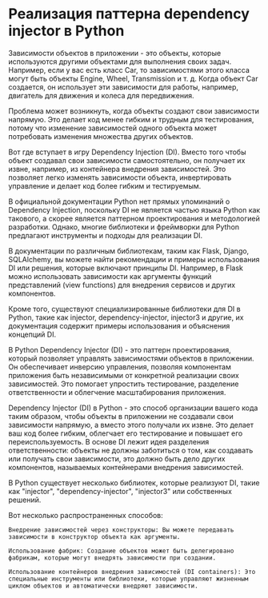 # Реализация паттерна dependency injector в Python


Зависимости объектов в приложении - это объекты, которые используются другими объектами для выполнения своих задач. Например, если у вас есть класс Car, то зависимостями этого класса могут быть объекты Engine, Wheel, Transmission и т. д. Когда объект Car создается, он использует эти зависимости для работы, например, двигатель для движения и колеса для передвижения.

Проблема может возникнуть, когда объекты создают свои зависимости напрямую. Это делает код менее гибким и трудным для тестирования, потому что изменение зависимостей одного объекта может потребовать изменения множества других объектов.

Вот где вступает в игру Dependency Injection (DI). Вместо того чтобы объект создавал свои зависимости самостоятельно, он получает их извне, например, из контейнера внедрения зависимостей. Это позволяет легко изменять зависимости объекта, инвертировать управление и делает код более гибким и тестируемым.

В официальной документации Python нет прямых упоминаний о Dependency Injection, поскольку DI не является частью языка Python как такового, а скорее является паттерном проектирования и методологией разработки. Однако, многие библиотеки и фреймворки для Python предлагают инструменты и подходы для реализации DI.

В документации по различным библиотекам, таким как Flask, Django, SQLAlchemy, вы можете найти рекомендации и примеры использования DI или решения, которые включают принципы DI. Например, в Flask можно использовать зависимости как аргументы функций представлений (view functions) для внедрения сервисов и других компонентов.

Кроме того, существуют специализированные библиотеки для DI в Python, такие как injector, dependency-injector, injector3 и другие, их документация содержит примеры использования и объяснения концепций DI.

В Python Dependency Injector (DI) - это паттерн проектирования, который позволяет управлять зависимостями объектов в приложении. 
Он обеспечивает инверсию управления, позволяя компонентам приложения быть независимыми от конкретной реализации своих зависимостей. 
Это помогает упростить тестирование, разделение ответственности и облегчение масштабирования приложения. 

Dependency Injector (DI) в Python - это способ организации вашего кода таким образом, чтобы объекты в приложении не создавали свои зависимости напрямую, а вместо этого получали их извне. Это делает ваш код более гибким, облегчает его тестирование и повышает его переиспользуемость. В основе DI лежит идея разделения ответственности: объекты не должны заботиться о том, как создавать или получать свои зависимости, это должно быть дело других компонентов, называемых контейнерами внедрения зависимостей.

В Python существует несколько библиотек, которые реализуют DI, такие как "injector", "dependency-injector", "injector3"  или собственных решений.

Вот несколько распространенных способов:

    Внедрение зависимостей через конструкторы: Вы можете передавать зависимости в конструктор объекта как аргументы. 

    Использование фабрик: Создание объектов может быть делегировано фабрикам, которые могут внедрять зависимости при создании.

    Использование контейнеров внедрения зависимостей (DI containers): Это специальные инструменты или библиотеки, которые управляют жизненным циклом объектов и автоматически внедряют зависимости.

    

    
